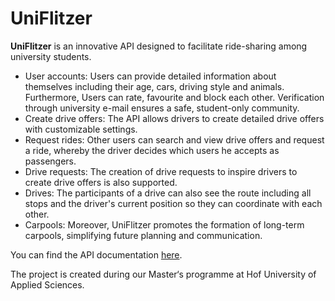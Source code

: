 # UniFlitzer

**UniFlitzer** is an innovative API designed to facilitate ride-sharing among university students. 
- User accounts: Users can provide detailed information about themselves including their age, cars, driving style and animals. Furthermore, Users can rate, favourite and block each other. Verification through university e-mail ensures a safe, student-only community.
- Create drive offers: The API allows drivers to create detailed drive offers with customizable settings. 
- Request rides: Other users can search and view drive offers and request a ride, whereby the driver decides which users he accepts as passengers. 
- Drive requests: The creation of drive requests to inspire drivers to create drive offers is also supported. 
- Drives: The participants of a drive can also see the route including all stops and the driver's current position so they can coordinate with each other.
- Carpools: Moreover, UniFlitzer promotes the formation of long-term carpools, simplifying future planning and communication.

You can find the API documentation [here](https://teamgruenbaum.github.io/UniFlitzer/).

The project is created during our Master‘s programme at Hof University of Applied Sciences.
